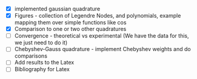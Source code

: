 - [X] implemented gaussian quadrature
- [X] Figures - collection of Legendre Nodes, and polynomials, example mapping them over simple functions like cos
- [X] Comparison to one or two other quadratures
- [ ] Convergence - theoretical vs experimental (We have the data for this, we just need to do it)
- [ ] Chebyshev-Gauss quadrature - implement Chebyshev weights and do comparisons 
- [ ] Add results to the Latex
- [ ] Bibliography for Latex
